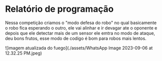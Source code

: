 # Relatório de programação

Nessa competição criamos o "modo defesa do robo" no qual basicamente o robo fica esperando o outro, ele vai alinhar e ir devagar ate o oponente e depois que ele detectar mais de um sensor ele emtra no modo de ataque, deu bons frutos, esse modo de codigo é bom para robos mais lentos.

![imagem atualizada do fuego](./assets/WhatsApp Image 2023-09-06 at 12.32.25 PM.jpeg)
